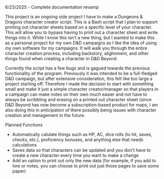 6/23/2025 - Complete documentation revamp

This project is an ongoing side project I have to make a Dungeons & Dragons character creator script. This is a Bash script that I plan to support printing out character sheets based on a specific level of your character. This will allow you to bypass having to print out a character sheet and write things into it. While I know this isn't a new thing, but I wanted to make this as a personal project for my own D&D campaigns as I like the idea of using my own software for my campaigns. It will walk you through the entire character creation process, including backstory, alighnment, and other things found when creating a character in D&D Beyond. 

Currently the script has a few bugs and is gagued towards the previous functionality of the program. Previously it was intended to be a full-fledged D&D campaign, but after extensive consideration, this felt like too large a project starting off. Therefore I made the decision to start with something small and make it just a simple character creator/manager so that players in a campaign can make notes on their own much easier and not have to always be scribbling and erasing on a printed out character sheet (since D&D Beyond has now become a subscription-based product for maps, I am also doing this in anticipation of there possibly being issues with character creation and management in the future.

Planned Functions
- Automatically calulate things such as HP, AC, dice rolls (to hit, saves, checks, etc.), proficiency bonuses, and anything else that needs calculations
- Saves data so that characters can be updated and you don't have to create a new character every time you want to make a change
- Add an option to print out only the new data (for example, if you add to lore or notes, you can choose to print out just those pages to save some paper)

